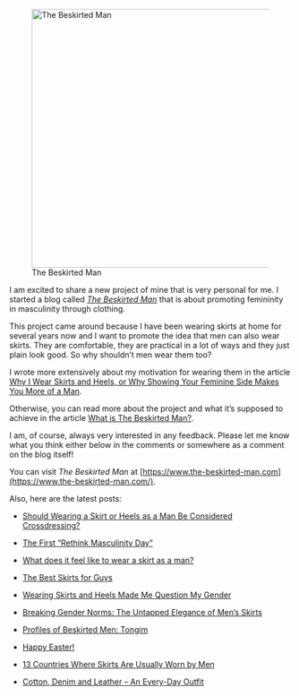 <figure><img loading="lazy" decoding="async" src="avatar.jpg" alt="The Beskirted Man" style="width:462px;height:462px"><figcaption>The Beskirted Man</figcaption></figure>

I am excited to share a new project of mine that is very personal for me. I started a blog called *[The Beskirted Man](https://www.the-beskirted-man.com/)* that is about promoting femininity in masculinity through clothing.

This project came around because I have been wearing skirts at home for several years now and I want to promote the idea that men can also wear skirts. They are comfortable, they are practical in a lot of ways and they just plain look good. So why shouldn’t men wear them too?

I wrote more extensively about my motivation for wearing them in the article [Why I Wear Skirts and Heels, or Why Showing Your Feminine Side Makes You More of a Man](https://www.the-beskirted-man.com/skirts-and-dresses/why-i-wear-skirts-and-heels-or-why-showing-your-feminine-side-makes-you-more-of-a-man/).

Otherwise, you can read more about the project and what it’s supposed to achieve in the article [What is The Beskirted Man?](https://www.the-beskirted-man.com/general/what-is-the-beskirted-man/).

I am, of course, always very interested in any feedback. Please let me know what you think either below in the comments or somewhere as a comment on the blog itself!

You can visit *The Beskirted Man* at [https://www.the-beskirted-man.com](https://www.the-beskirted-man.com/).

Also, here are the latest posts:

-   [Should Wearing a Skirt or Heels as a Man Be Considered Crossdressing?](https://www.the-beskirted-man.com/gender/should-wearing-a-skirt-or-heels-as-a-man-be-considered-crossdressing/)
    
-   [The First “Rethink Masculinity Day”](https://www.the-beskirted-man.com/in-the-media/the-first-rethink-masculinity-day/)
    
-   [What does it feel like to wear a skirt as a man?](https://www.the-beskirted-man.com/skirts-and-dresses/what-does-it-feel-like-to-wear-a-skirt-as-a-man/)
    
-   [The Best Skirts for Guys](https://www.the-beskirted-man.com/in-the-media/the-best-skirts-for-guys/)
    
-   [Wearing Skirts and Heels Made Me Question My Gender](https://www.the-beskirted-man.com/gender/wearing-skirts-and-heels-made-me-question-my-gender/)
    
-   [Breaking Gender Norms: The Untapped Elegance of Men’s Skirts](https://www.the-beskirted-man.com/in-the-media/breaking-gender-norms-the-untapped-elegance-of-mens-skirts/)
    
-   [Profiles of Beskirted Men: Tongim](https://www.the-beskirted-man.com/profiles-of-beskirted-men/tongim/)
    
-   [Happy Easter!](https://www.the-beskirted-man.com/general/happy-easter-2025/)
    
-   [13 Countries Where Skirts Are Usually Worn by Men](https://www.the-beskirted-man.com/in-the-media/13-countries-where-skirts-are-usually-worn-by-men/)
    
-   [Cotton, Denim and Leather – An Every-Day Outfit](https://www.the-beskirted-man.com/outfits/cotton-denim-and-leather-an-every-day-outfit/)